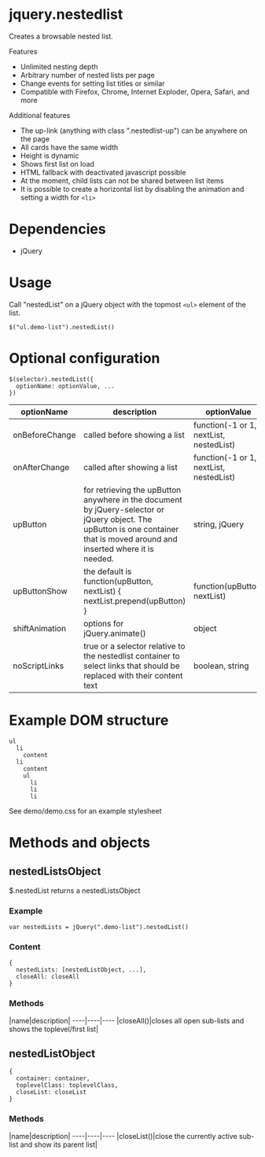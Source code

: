 # jquery.nestedlist
Creates a browsable nested list.

Features
- Unlimited nesting depth
- Arbitrary number of nested lists per page
- Change events for setting list titles or similar
- Compatible with Firefox, Chrome, Internet Exploder, Opera, Safari, and more

Additional features
- The up-link (anything with class ".nestedlist-up") can be anywhere on the page
- All cards have the same width
- Height is dynamic
- Shows first list on load
- HTML fallback with deactivated javascript possible
- At the moment, child lists can not be shared between list items
- It is possible to create a horizontal list by disabling the animation and setting a width for ``<li>``

# Dependencies
- jQuery

# Usage
Call "nestedList" on a jQuery object with the topmost ``<ul>`` element of the list.

    $("ul.demo-list").nestedList()

# Optional configuration
```
$(selector).nestedList({
  optionName: optionValue, ...
})
```

|optionName|description|optionValue|
----|----|----
|onBeforeChange|called before showing a list|function(-1 or 1, nextList, nestedList)|
|onAfterChange|called after showing a list|function(-1 or 1, nextList, nestedList)|
|upButton|for retrieving the upButton anywhere in the document by jQuery-selector or jQuery object. The upButton is one container that is moved around and inserted where it is needed.|string, jQuery|
|upButtonShow|the default is function(upButton, nextList) { nextList.prepend(upButton) }|function(upButton, nextList)|
|shiftAnimation|options for jQuery.animate()|object|
|noScriptLinks|true or a selector relative to the nestedlist container to select links that should be replaced with their content text|boolean, string|

# Example DOM structure
```
ul
  li
    content
  li
    content
    ul
      li
      li
      li
```

See demo/demo.css for an example stylesheet

# Methods and objects
## nestedListsObject
$.nestedList returns a nestedListsObject
### Example
    var nestedLists = jQuery(".demo-list").nestedList()
### Content
    {
      nestedLists: [nestedListObject, ...],
      closeAll: closeAll
    }
### Methods
|name|description|
----|----|----
|closeAll()|closes all open sub-lists and shows the toplevel/first list|
## nestedListObject
    {
      container: container,
      toplevelClass: toplevelClass,
      closeList: closeList
    }
### Methods
|name|description|
----|----|----
|closeList()|close the currently active sub-list and show its parent list|
